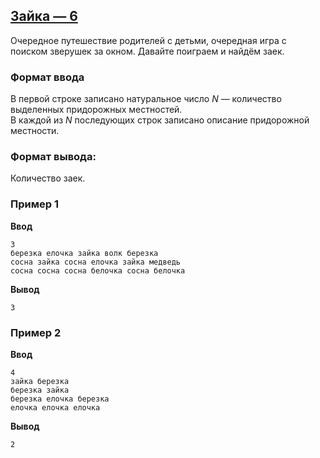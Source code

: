 ## [Зайка — 6](../../../solutions/3.1/31_f.py)

Очередное путешествие родителей с детьми, очередная игра с поиском зверушек за окном.
Давайте поиграем и найдём заек.

### Формат ввода

В первой строке записано натуральное число $N$ — количество выделенных придорожных местностей.\
В каждой из $N$ последующих строк записано описание придорожной местности.

### Формат вывода:

Количество заек.

### Пример 1

**Ввод**
```plaintext
3
березка елочка зайка волк березка
сосна зайка сосна елочка зайка медведь
сосна сосна сосна белочка сосна белочка
```

**Вывод**
```plaintext
3
```

### Пример 2

**Ввод**
```plaintext
4
зайка березка
березка зайка
березка елочка березка
елочка елочка елочка
```

**Вывод**
```plaintext
2
```